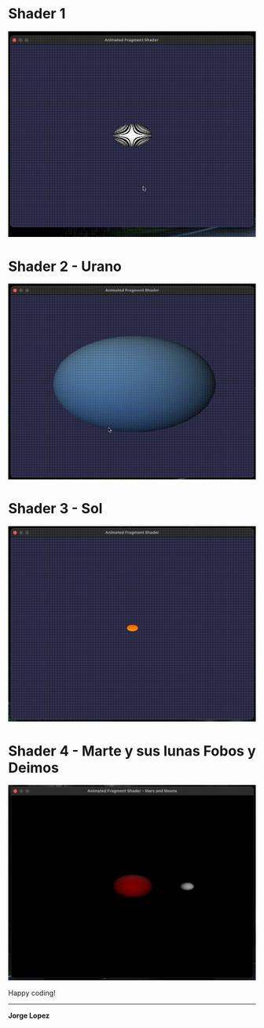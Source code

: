 # Shader 1

![Image](images/planeta1.gif)

# Shader 2 - Urano

![Image](images/Planeta2.gif)

# Shader 3 - Sol

![Image](images/Sol.gif)

# Shader 4 - Marte y sus lunas Fobos y Deimos 

![Image](images/marte.gif)

Happy coding!

---
**Jorge Lopez**